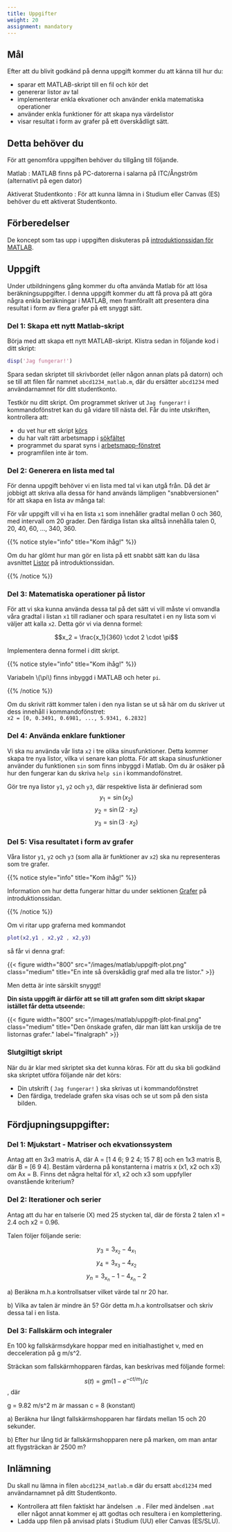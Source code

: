 ```yaml
---
title: Uppgifter
weight: 20
assignment: mandatory
---
```


## Mål

Efter att du blivit godkänd på denna uppgift kommer du att känna till hur du:

- sparar ett MATLAB-skript till en fil och kör det
- genererar listor av tal
- implementerar enkla ekvationer och använder enkla matematiska operationer
- använder enkla funktioner för att skapa nya värdelistor
- visar resultat i form av grafer på ett överskådligt sätt.

## Detta behöver du

För att genomföra uppgiften behöver du tillgång till följande.

Matlab
: MATLAB finns på PC-datorerna i salarna på ITC/Ångström (alternativt på egen dator)

Aktiverat Studentkonto
: För att kunna lämna in i Studium eller Canvas (ES) behöver du ett aktiverat Studentkonto.

## Förberedelser

De koncept som tas upp i uppgiften diskuteras på [introduktionssidan för MATLAB](../introduction/).

## Uppgift

Under utbildningens gång kommer du ofta använda Matlab för att lösa
beräkningsuppgifter. I denna uppgift kommer du att få prova på att göra några
enkla beräkningar i MATLAB, men framförallt att presentera dina resultat i form
av flera grafer på ett snyggt sätt.

### Del 1: Skapa ett nytt Matlab-skript
Börja med att skapa ett nytt MATLAB-skript. Klistra sedan in följande kod i ditt skript:

``` matlab
disp('Jag fungerar!')
```

Spara sedan skriptet till skrivbordet (eller någon annan plats på datorn) och se till att filen får namnet `abcd1234_matlab.m`,
där du ersätter `abcd1234` med användarnamnet för ditt studentkonto.

Testkör nu ditt skript. Om programmet skriver ut `Jag fungerar!` i kommandofönstret kan du gå vidare
till nästa del. Får du inte utskriften, kontrollera att:

- du vet hur ett skript [körs](../introduction/#filredigerare) 
- du har valt rätt arbetsmapp i [sökfältet](../introduction/#sökfältet-sökväg-till-arbetsmappen)
- programmet du sparat syns i [arbetsmapp-fönstret](../introduction/#arbetsmapp)
- programfilen inte är tom.

### Del 2: Generera en lista med tal
För denna uppgift behöver vi en lista med tal vi kan utgå från. Då det är jobbigt att skriva alla dessa för hand används lämpligen "snabbversionen" för att skapa en lista av många tal:

För vår uppgift vill vi ha en lista `x1` som innehåller gradtal mellan 0 och 360, med intervall om 20 grader. Den färdiga listan ska alltså innehålla talen 0, 20, 40, 60, ..., 340, 360.

{{% notice style="info" title="Kom ihåg!" %}}

Om du har glömt hur man gör en lista på ett snabbt sätt kan du läsa avsnittet [Listor](../introduction/#listor) på introduktionssidan.

{{% /notice %}}


### Del 3: Matematiska operationer på listor
För att vi ska kunna använda dessa tal på det sätt vi vill måste vi omvandla våra gradtal i listan `x1` till radianer och spara resultatet i en ny lista som vi väljer att kalla `x2`. Detta gör vi via denna formel:

$$x_2 = \frac{x_1}{360} \cdot 2 \cdot \pi$$

Implementera denna formel i ditt skript. 

{{% notice style="info" title="Kom ihåg!" %}}

Variabeln \\(\pi\\) finns inbyggd i MATLAB och heter `pi`.

{{% /notice %}}

Om du skrivit rätt kommer talen i den nya listan se ut så här om du skriver ut dess innehåll i kommandofönstret:  
`x2 = [0, 0.3491, 0.6981, ..., 5.9341, 6.2832]`

### Del 4: Använda enklare funktioner
Vi ska nu använda vår lista `x2` i tre olika sinusfunktioner. Detta kommer skapa tre nya listor, vilka vi senare kan plotta. För att skapa sinusfunktioner använder du funktionen `sin` som finns inbyggd i Matlab. Om du är osäker på hur den fungerar kan du skriva `help sin` i kommandofönstret.

Gör tre nya listor `y1`, `y2` och `y3`, där respektive lista är definierad som
$$y_1 = \sin(x_2)$$
$$y_2 = \sin(2 \cdot x_2)$$
$$y_3 = \sin(3 \cdot x_2)$$



### Del 5: Visa resultatet i form av grafer
Våra listor `y1`, `y2` och `y3` (som alla är funktioner av `x2`) ska nu representeras som tre grafer. 

{{% notice style="info" title="Kom ihåg!" %}}

Information om hur detta fungerar
hittar du under sektionen [Grafer](../introduction/#grafer) på introduktionssidan.

{{% /notice %}}

 Om vi ritar upp graferna med kommandot

``` matlab
plot(x2,y1 , x2,y2 , x2,y3)
```
så får vi denna graf:

{{< figure width="800" src="/images/matlab/uppgift-plot.png" class="medium" title="En inte så överskådlig graf med alla tre listor." >}}

Men detta är inte särskilt snyggt!

**Din sista uppgift är därför att se till att grafen som ditt skript skapar istället får detta utseende:**

{{< figure width="800" src="/images/matlab/uppgift-plot-final.png" class="medium" title="Den önskade grafen, där man lätt kan urskilja de tre listornas grafer." label="finalgraph" >}}

### Slutgiltigt skript

När du är klar med skriptet ska det kunna köras. För att du ska bli godkänd ska skriptet utföra följande när det körs: 

+ Din utskrift ( `Jag fungerar!` ) ska skrivas ut i kommandofönstret  
+ Den färdiga, tredelade grafen ska visas och se ut som på den sista bilden.


## Fördjupningsuppgifter:

### Del 1: Mjukstart - Matriser och ekvationssystem

Antag att en 3x3 matris A, där A = 
[1 4 6; 9 2 4; 15 7 8] och en 1x3 matris B, där B = [6 9 4]. Bestäm värderna på konstanterna i matris x (x1, x2 och x3) om Ax = B. Finns det några heltal för x1, x2 och x3 som uppfyller ovanstående kriterium?

### Del 2: Iterationer och serier

Antag att du har en talserie (X) med 25 stycken tal, där de första 2 talen x1 = 2.4 och x2 = 0.96.

Talen följer följande serie:

$$y_3 = 3_x_2 - 4_x_1$$
$$y_4 = 3_x_3 - 4_x_2$$
$$y_n = 3_x_n-1 - 4_x_n-2$$

a) Beräkna m.h.a kontrollsatser vilket värde tal nr 20 har.

b) Vilka av talen är mindre än 5? Gör detta m.h.a kontrollsatser och skriv dessa tal i en lista. 

### Del 3: Fallskärm och integraler

En 100 kg fallskärmsdykare hoppar med en initialhastighet v, med en decceleration på g m/s^2. 

Sträckan som fallskärmhopparen färdas, kan beskrivas med följande formel:

$$s(t) = gm(1-e^{-ct/m})/c$$ , där 

g = 9.82 m/s^2
m är massan
c = 8 (konstant)

a) Beräkna hur långt fallskärmshopparen har färdats mellan 15 och 20 sekunder.

b) Efter hur lång tid är fallskärmshopparen nere på marken, om man antar att flygsträckan är 2500 m? 

## Inlämning

Du skall nu lämna in filen `abcd1234_matlab.m` där du ersatt `abcd1234` med
användarnamnet på ditt Studentkonto.

- Kontrollera att filen faktiskt har ändelsen `.m` . Filer med ändelsen `.mat`
eller något annat kommer ej att godtas och resultera i en komplettering.
- Ladda upp filen på anvisad plats i Studium (UU) eller Canvas (ES/SLU).


